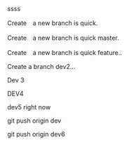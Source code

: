 ssss

Create　a new branch is quick.

Create　a new branch is quick master.

Create　a new branch is quick feature..


Create a branch dev2...

Dev 3


DEV4


dev5 right now

git push origin dev

git push origin dev6 
